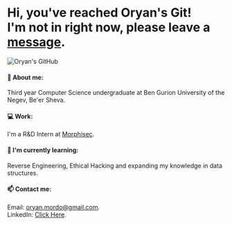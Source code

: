 # Hi, you've reached Oryan's Git! <br>I'm not in right now, please leave a [message](https://mail.google.com/mail/?view=cm&source=mailto&to=oryan.mordo@gmail.com).

<img src="https://media-exp1.licdn.com/dms/image/C4D16AQEwFcVXe1nhRQ/profile-displaybackgroundimage-shrink_350_1400/0/1608750937235?e=1637193600&v=beta&t=Vtz4ok3auoFMLM9Ib01TFM7ksEe_IpGIwBh_sOcDqRc" alt="Oryan's GitHub">

#### :raising_hand: About me:
Third year Computer Science undergraduate at Ben Gurion University of the Negev, Be'er Sheva. <br>

#### :computer: Work:
I'm a R&D Intern at [Morphisec](https://www.morphisec.com/).<br>

#### 🔭 I'm currently learning:
Reverse Engineering, Ethical Hacking and expanding my knowledge in data structures.<br>

#### 📫 Contact me:
Email: [oryan.mordo@gmail.com](https://mail.google.com/mail/?view=cm&source=mailto&to=oryan.mordo@gmail.com). <br>
LinkedIn: [Click Here](https://www.linkedin.com/in/oryan-mordoch-software-developer/). <br>
